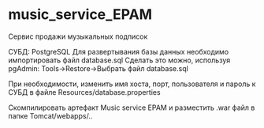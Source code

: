 # music_service_EPAM
Сервис продажи музыкальных подписок

СУБД: PostgreSQL
Для развертывания базы данных необходимо импортировать файл database.sql
Сделать это можно, используя pgAdmin:
Tools->Restore->Выбрать файл database.sql

При необходимости, изменить имя хоста, порт, пользователя и пароль к СУБД в файле Resources/database.properties

Скомпилировать артефакт Music service EPAM и разместить .war файл в папке Tomcat/webapps/..

